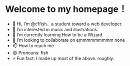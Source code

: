 # Welcome to my homepage！
- 👋 Hi, I’m @c1fish，a student toward a web developer. 
- 👀 I’m interested in music and illustrations.
- 🌱 I’m currently learning How to be a Wizard.
- 💞️ I’m looking to collaborate on emmmmmmmmm none
- 📫 How to reach me 
- 😄 Pronouns: fish
- ⚡ Fun fact: I made up most of the above. roughly.

<!---
c1fish/c1fish is a ✨ special ✨ repository because its `README.md` (this file) appears on your GitHub profile.
You can click the Preview link to take a look at your changes.
--->
